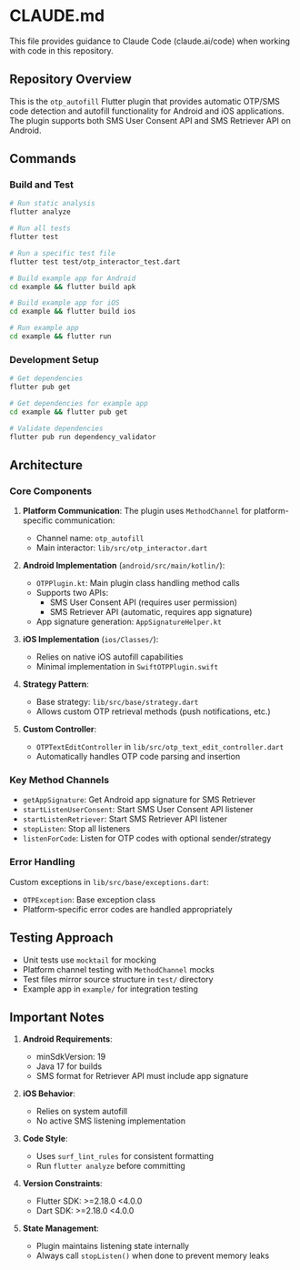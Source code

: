 # CLAUDE.md

This file provides guidance to Claude Code (claude.ai/code) when working with code in this repository.

## Repository Overview

This is the `otp_autofill` Flutter plugin that provides automatic OTP/SMS code detection and autofill functionality for Android and iOS applications. The plugin supports both SMS User Consent API and SMS Retriever API on Android.

## Commands

### Build and Test
```bash
# Run static analysis
flutter analyze

# Run all tests
flutter test

# Run a specific test file
flutter test test/otp_interactor_test.dart

# Build example app for Android
cd example && flutter build apk

# Build example app for iOS
cd example && flutter build ios

# Run example app
cd example && flutter run
```

### Development Setup
```bash
# Get dependencies
flutter pub get

# Get dependencies for example app
cd example && flutter pub get

# Validate dependencies
flutter pub run dependency_validator
```

## Architecture

### Core Components

1. **Platform Communication**: The plugin uses `MethodChannel` for platform-specific communication:
   - Channel name: `otp_autofill`
   - Main interactor: `lib/src/otp_interactor.dart`

2. **Android Implementation** (`android/src/main/kotlin/`):
   - `OTPPlugin.kt`: Main plugin class handling method calls
   - Supports two APIs:
     - SMS User Consent API (requires user permission)
     - SMS Retriever API (automatic, requires app signature)
   - App signature generation: `AppSignatureHelper.kt`

3. **iOS Implementation** (`ios/Classes/`):
   - Relies on native iOS autofill capabilities
   - Minimal implementation in `SwiftOTPPlugin.swift`

4. **Strategy Pattern**: 
   - Base strategy: `lib/src/base/strategy.dart`
   - Allows custom OTP retrieval methods (push notifications, etc.)

5. **Custom Controller**:
   - `OTPTextEditController` in `lib/src/otp_text_edit_controller.dart`
   - Automatically handles OTP code parsing and insertion

### Key Method Channels

- `getAppSignature`: Get Android app signature for SMS Retriever
- `startListenUserConsent`: Start SMS User Consent API listener
- `startListenRetriever`: Start SMS Retriever API listener  
- `stopListen`: Stop all listeners
- `listenForCode`: Listen for OTP codes with optional sender/strategy

### Error Handling

Custom exceptions in `lib/src/base/exceptions.dart`:
- `OTPException`: Base exception class
- Platform-specific error codes are handled appropriately

## Testing Approach

- Unit tests use `mocktail` for mocking
- Platform channel testing with `MethodChannel` mocks
- Test files mirror source structure in `test/` directory
- Example app in `example/` for integration testing

## Important Notes

1. **Android Requirements**:
   - minSdkVersion: 19
   - Java 17 for builds
   - SMS format for Retriever API must include app signature

2. **iOS Behavior**:
   - Relies on system autofill
   - No active SMS listening implementation

3. **Code Style**:
   - Uses `surf_lint_rules` for consistent formatting
   - Run `flutter analyze` before committing

4. **Version Constraints**:
   - Flutter SDK: >=2.18.0 <4.0.0
   - Dart SDK: >=2.18.0 <4.0.0

5. **State Management**:
   - Plugin maintains listening state internally
   - Always call `stopListen()` when done to prevent memory leaks
